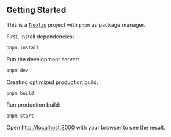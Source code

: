 ## Getting Started

This is a [Next.js](https://nextjs.org/) project with `pnpm` as package manager.

First, Install dependencies:
```bash
pnpm install
```
Run the development server:
```bash
pnpm dev
```
Creating optimized production build:
```bash
pnpm build
```
Run production build:
```bash
pnpm start
```

Open [http://localhost:3000](http://localhost:3000) with your browser to see the result.
